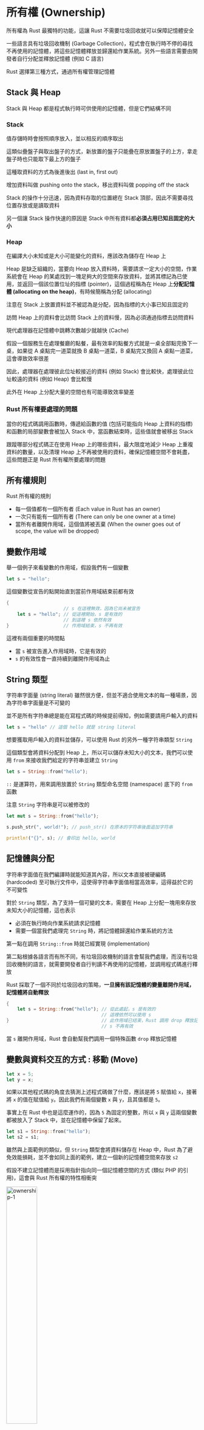 # 所有權 (Ownership)

所有權為 Rust 最獨特的功能，這讓 Rust 不需要垃圾回收就可以保障記憶體安全

一些語言具有垃圾回收機制 (Garbage Collection)，程式會在執行時不停的尋找不再使用的記憶體，將這些記憶體釋放並歸還給作業系統。另外一些語言需要由開發者自行分配並釋放記憶體 (例如 C 語言)

Rust 選擇第三種方式，通過所有權管理記憶體

## Stack 與 Heap

Stack 與 Heap 都是程式執行時可供使用的記憶體，但是它們結構不同

### Stack

值存儲時時會按照順序放入，並以相反的順序取出

這類似疊盤子與取出盤子的方式，新放置的盤子只能疊在原放置盤子的上方，拿走盤子時也只能取下最上方的盤子

這種取資料的方式為後進後出 (last in, first out)

增加資料叫做 pushing onto the stack，移出資料叫做 popping off the stack

Stack 的操作十分迅速，因為資料存取的位置總在 Stack 頂部，因此不需要尋找位置存放或是讀取資料

另一個讓 Stack 操作快速的原因是 Stack 中所有資料都**必須占用已知且固定的大小**

### Heap

在編譯大小未知或是大小可能變化的資料，應該改為儲存在 Heap 上

Heap 是缺乏組織的，當要向 Heap 放入資料時，需要請求一定大小的空間，作業系統會在 Heap 的某處找到一塊足夠大的空間來存放資料，並將其標記為已使用，並返回一個該位置位址的指標 (pointer)，這個過程稱為在 Heap 上**分配記憶體 (allocating on the heap)**，有時候簡稱為分配 (allocating)

注意在 Stack 上放置資料並不被認為是分配，因為指標的大小事已知且固定的

訪問 Heap 上的資料會比訪問 Stack 上的資料慢，因為必須通過指標去訪問資料

現代處理器在記憶體中跳轉次數越少就越快 (Cache)

假設一個服務生在處理餐廳的點餐，最有效率的點餐方式就是一桌全部點完換下一桌，如果從 A 桌點完一道菜就換 B 桌點一道菜，B 桌點完又換回 A 桌點一道菜，這會導致效率很差

因此，處理器在處理彼此位址較接近的資料 (例如 Stack) 會比較快，處理彼此位址較遠的資料 (例如 Heap) 會比較慢

此外在 Heap 上分配大量的空間也有可能導致效率變差

### Rust 所有權要處理的問題

當你的程式碼調用函數時，傳遞給函數的值 (包括可能指向 Heap 上資料的指標) 和函數的局部變數會被加入 Stack 中，當函數結束時，這些值就會被移出 Stack

跟蹤哪部分程式碼正在使用 Heap 上的哪些資料，最大限度地減少 Heap 上重複資料的數量，以及清理 Heap 上不再被使用的資料，確保記憶體空間不會耗盡，這些問題正是 Rust 所有權所要處理的問題

## 所有權規則

Rust 所有權的規則

- 每一個值都有一個所有者 (Each value in Rust has an owner)
- 一次只有能有一個所有者 (There can only be one owner at a time)
- 當所有者離開作用域，這個值將被丟棄 (When the owner goes out of scope, the value will be dropped)

## 變數作用域

舉一個例子來看變數的作用域，假設我們有一個變數

```rust
let s = "hello";
```

這個變數從宣告的點開始直到當前作用域結束前都有效

```rust
{
                     // s 在這裡無效，因為它尚未被宣告
    let s = "hello"; // 從這裡開始，s 是有效的
                     // 到這裡 s 依然有效
}                    // 作用域結束，s 不再有效
```

這裡有兩個重要的時間點

- 當 `s` 被宣告進入作用域時，它是有效的
- `s` 的有效性會一直持續到離開作用域為止

## String 類型

字符串字面量 (string literal) 雖然很方便，但並不適合使用文本的每一種場景，因為字符串字面量是不可變的

並不是所有字符串總是能在寫程式碼的時候提前得知，例如需要請用戶輸入的資料

```rust
let s = "hello" // 這個 hello 就是 string literal
```

想要獲取用戶輸入的資料並儲存，可以使用 Rust 的另外一種字符串類型 `String`

這個類型會將資料分配到 Heap 上，所以可以儲存未知大小的文本，我們可以使用 `from` 來接收我們給定的字符串並建立 `String`

```rust
let s = String::from("hello");
```

`::` 是運算符，用來調用放置於 `String` 類型命名空間 (namespace) 底下的 `from` 函數

注意 `String` 字符串是可以被修改的

```rust
let mut s = String::from("hello");

s.push_str(", world!"); // push_str() 在原本的字符串後面追加字符串

println!("{}", s); // 會印出 hello, world
```

## 記憶體與分配

字符串字面值在我們編譯時就能知道其內容，所以文本直接被硬編碼 (hardcoded) 至可執行文件中，這使得字符串字面值相當高效率，這得益於它的不可變性

對於 `String` 類型，為了支持一個可變的文本，需要在 Heap 上分配一塊用來存放未知大小的記憶體，這也表示

- 必須在執行時向作業系統請求記憶體
- 需要一個當我們處理完 `String` 時，將記憶體歸還給作業系統的方法

第一點在調用 `String::from` 時就已經實現 (implementation)

第二點根據各語言而有所不同，有垃圾回收機制的語言會幫我們處理，而沒有垃圾回收機制的語言，就需要開發者自行判讀不再使用的記憶體，並調用程式碼進行釋放

Rust 採取了一個不同於垃圾回收的策略，**一旦擁有該記憶體的變量離開作用域，記憶體將自動釋放**

```rust
{
    let s = String::from("hello"); // 從此處起，s 是有效的
                                   // 這裡依然可以使用 s
}                                  // 此作用域已结束，Rust 調用 drop 釋放記憶體
                                   // s 不再有效
```

當 `s` 離開作用域，Rust 會自動幫我們調用一個特殊函數 `drop` 釋放記憶體

## 變數與資料交互的方式 : 移動 (Move)

```rust
let x = 5;
let y = x;
```

如果以其他程式碼的角度去猜測上述程式碼做了什麼，應該是將 `5` 賦值給 `x`，接著將 `x` 的值在賦值給 `y`。因此我們有兩個變數 `x` 與 `y`，且其值都是 `5`。

事實上在 Rust 中也是這麼運作的，因為 `5` 為固定的整數，所以 `x` 與 `y` 這兩個變數都被放入了 Stack 中，並在記憶體中保留了起來。

```rust
let s1 = String::from("hello");
let s2 = s1;
```

雖然與上面範例的類似，但 `String` 類型會將資料儲存在 Heap 中，Rust 為了避免效能損耗，並不會如同上面的範例，建立一個新的記憶體空間來存放 `s2`

假設不建立記憶體而是採用指針指向同一個記憶體空間的方式 (類似 PHP 的引用)，這會與 Rust 所有權的特性相衝突

<img src="https://doc.rust-lang.org/book/img/trpl04-02.svg" alt="ownership-1" width="40%">

舉例來說，如果 `s1` 與 `s2` 都離開作用域，會導致 Rust 重複釋放相同的記憶體而出現二次釋放的錯誤 (double free)

為了確保記憶體安全，如果**嘗試拷貝被分配的記憶體空間**，在剛才的範例中 Rust 就不會繼續認為 `s1` 有效，而是將 `s1` 的值轉移給 `s2`

```rust
let s1 = String::from("hello");
let s2 = s1;

println!("{}, world!", s1); // error, value used here after move
```

在 Rust 中，這種操作被稱為**移動 (Move)**，如下圖所示

<img src="https://doc.rust-lang.org/book/img/trpl04-04.svg" alt="ownership-2" width="40%">

## 變數與資料交互的方式 : 克隆 (Clone)

如果我們確實需要複製 Heap 上的資料，可以使用 `clone` 這個通用函數

```rust
let s1 = String::from("hello");
let s2 = s1.clone();

println!("s1 = {}, s2 = {}", s1, s2);
```

## 拷貝在 Stack 上的資料

如剛剛的範例

```rust
let x = 5;
let y = x;

println!("x = {}, y = {}", x, y);
```

為什麼這裡沒有使用 `clone`，`y` 卻依然有效？

原因就在於 `5` 為整數，在編譯時就已經知道其大小並被儲存在 Stack 上，因此拷貝是很快速的，沒有必要在建立 `y` 變數之後使 `x` 無效

Rust 有一個叫做 `Copy` 的特殊註解，可以用在類似整數這樣儲存在 Stack 上的類型

如果一個類型擁有 `Copy` trait，舊的變數再將其賦值給其他變數後依然可以使用

以下這些簡單標量的組合或是不需要分配記憶體的資源，其類型是 `Copy` 的

- 所有整數類型，例如 `u32`
- 布爾類型，例如 `bool`，只有 `true` 與 `false`
- 所有浮點類型，例如 `f64`
- 字符相關，例如 `char`
- 元組，且其元素都是 `Copy` 的時候，例如 `(i32, i32)`，而 `(i32, String)` 就不是

## 所有權與函數

```rust
fn main() {
    let s = String::from("hello");        // s 進入作用域

    takes_ownership(s);                   // s 的值進入函數中
                                          // 這裡 s 不再有效

    let x = 5;                            // x 進入作用域

    makes_copy(x);                        // x 應該進入函數中
                                          // 但是 x 為 i32 類型，屬於 Copy
                                          // 所以 x 後續可以繼續使用

}                                         // 這裡 x 移出了作用域,
                                          // 照理說接下是要移出 s，但 s 的值已經被移走，所以 s 這裡不會發生任何事情

fn takes_ownership(some_string: String) { // some_string 進入作用域
    println!("{}", some_string);
}                                         // 這裡 some_string 移出作用域並調用 drop 方法。占用的記憶體被釋放

fn makes_copy(some_integer: i32) {        // some_integer 進入作用域
    println!("{}", some_integer);
}                                         // 這裡 some_integer 移出作用域。但不會有特殊操作

```

## 返回值與作用域

返回值也可以轉移所有權

```rust
fn main() {
    let s1 = gives_ownership();                       // gives_ownership 將返回值移給 s1
    let s2 = String::from("hello");                   // s2 進入作用域
    let s3 = takes_and_gives_back(s2);                // s2 被移動到 takes_and_gives_back 中，但返回給 s3
}                                                     // 這裡 s3 移出作用域並被 dropped，s2 已經被移走，所以不會有任何操作
                                                      // s1 移出作用域並被 dropped

fn gives_ownership() -> String {                      // gives_ownership 將返回值移動給調用它的函數
    let some_string = String::from("yours");          // some_string 進入作用域

    some_string                                       // 返回 some_string 給調用它的函數
}

// 傳入 String 並返回該值
fn takes_and_gives_back(a_string: String) -> String { // a_string 進入作用域
    a_string                                          // 返回 a_string 給調用它的函數
}
```

如果傳入函數的值，後續想要繼續使用的話，可以使用元組來返回多個值

```rust
fn main() {
    let s1 = String::from("hello");

    let (s2, len) = calculate_length(s1);

    println!("The length of '{}' is {}.", s2, len);
}

fn calculate_length(s: String) -> (String, usize) {
    let length = s.len(); // len() 返回字符串的長度

    (s, length)
}
```

但這好像還是有點麻煩，Rust 為此提供另外一個功能，叫做引用 (references)
